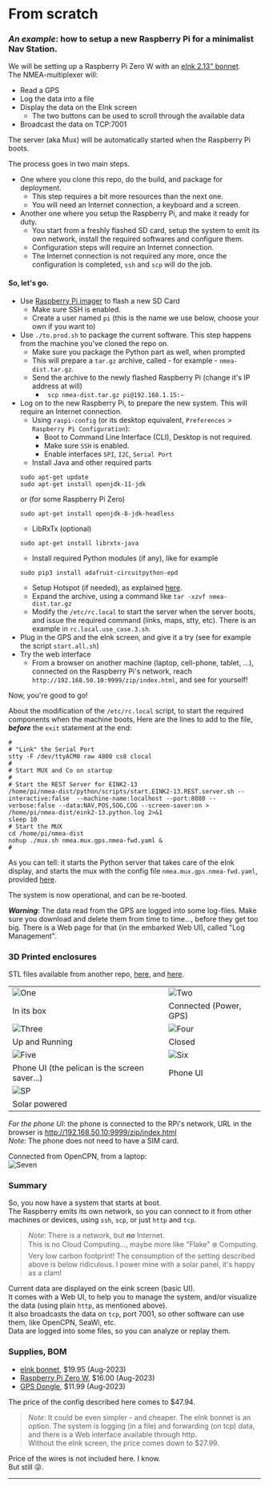 # From scratch
### _An example_: how to setup a new Raspberry Pi for a minimalist Nav Station.
We will be setting up a Raspberry Pi Zero W with an [eInk 2.13" bonnet](https://learn.adafruit.com/2-13-in-e-ink-bonnet?view=all).  
The NMEA-multiplexer will:
- Read a GPS
- Log the data into a file
- Display the data on the EInk screen
  - The two buttons can be used to scroll through the available data
- Broadcast the data on TCP:7001

The server (aka Mux) will be automatically started when the Raspberry Pi boots.  

The process goes in two main steps.
- One where you clone this repo, do the build, and package for deployment.
  - This step requires a bit more resources than the next one.
  - You will need an Internet connection, a keyboard and a screen.
- Another one where you setup the Raspberry Pi, and make it ready for duty.
  - You start from a freshly flashed SD card, setup the system to emit its own network,
    install the required softwares and configure them.
  - Configuration steps will require an Internet connection.
  - The Internet connection is not required any more, once the configuration is completed,
    `ssh` and `scp` will do the job.

#### So, let's go.

- Use [Raspberry Pi imager](https://www.raspberrypi.com/software/) to flash a new SD Card
  - Make sure SSH is enabled.
  - Create a user named `pi` (this is the name we use below, choose your own if you want to)
- Use `./to.prod.sh` to package the current software. This step happens from the machine you've cloned the repo on.
  - Make sure you package the Python part as well, when prompted
  - This will prepare a `tar.gz` archive, called - for example - `nmea-dist.tar.gz`.
  - Send the archive to the newly flashed Raspberry Pi (change it's IP address at will)
    - ` scp nmea-dist.tar.gz pi@192.168.1.15:~`
- Log on to the new Raspberry Pi, to prepare the new system. This will require an Internet connection.  
  - Using `raspi-config` (or its desktop equivalent, `Preferences` > `Raspberry Pi Configuration`):
    - Boot to Command Line Interface (CLI), Desktop is not required.
    - Make sure `SSH` is enabled.
    - Enable interfaces `SPI`, `I2C`, `Serial Port`
  - Install Java and other required parts
  ```
  sudo apt-get update
  sudo apt-get install openjdk-11-jdk
  ```
  or (for some Raspberry Pi Zero)
  ```
  sudo apt-get install openjdk-8-jdk-headless
  ```
  - LibRxTx (optional)
  ```
  sudo apt-get install librxtx-java
  ```
  - Install required Python modules (if any), like for example
  ```
  sudo pip3 install adafruit-circuitpython-epd
  ```
  - Setup Hotspot (if needed), as explained [here](./HOTSPOT.md).
  - Expand the archive, using a command like `tar -xzvf nmea-dist.tar.gz`
  - Modify the `/etc/rc.local` to start the server when the server boots,
    and issue the required command (links, maps, stty, etc). There is an example in `rc.local.use_case.3.sh`.
- Plug in the GPS and the eInk screen, and give it a try (see for example the script `start.all.sh`)
- Try the web interface
  - From a browser on another machine (laptop, cell-phone, tablet, ...), connected on the Raspberry Pi's network, reach
    `http://192.168.50.10:9999/zip/index.html`, and see for yourself!

Now, you're good to go!

About the modification of the `/etc/rc.local` script, to start the 
required components when the machine boots,
Here are the lines to add to the file, _**before**_ the `exit` statement at the end:
```
#
# "Link" the Serial Port
stty -F /dev/ttyACM0 raw 4800 cs8 clocal
#
# Start MUX and Co on startup
#
# Start the REST Server for EINK2-13
/home/pi/nmea-dist/python/scripts/start.EINK2-13.REST.server.sh --interactive:false  --machine-name:localhost --port:8080 --verbose:false --data:NAV,POS,SOG,COG --screen-saver:on > /home/pi/nmea-dist/eink2-13.python.log 2>&1
sleep 10
# Start the MUX
cd /home/pi/nmea-dist
nohup ./mux.sh nmea.mux.gps.nmea-fwd.yaml &
#
```
As you can tell: it starts the Python server that takes care of the eInk display, and
starts the mux with the config file `nmea.mux.gps.nmea-fwd.yaml`, provided [here](nmea.mux.gps.nmea-fwd.yaml).

The system is now operational, and can be re-booted.

_**Warning**_: The data read from the GPS are logged into some log-files. Make sure you download and delete them from time to time...,
before they get too big. There is a Web page for that (in the embarked Web UI), called "Log Management".

### 3D Printed enclosures
STL files available from another repo, [here](https://github.com/OlivierLD/3DPrinting/blob/master/OpenSCAD/RPiDevBoards/ProjectBoxRPiZeroBox.stl), and
[here](https://github.com/OlivierLD/3DPrinting/blob/master/OpenSCAD/RPiDevBoards/ProjectBoxRPiZeroBoxTop.stl).

|                                                 |                                          |
|:------------------------------------------------|:-----------------------------------------|
| ![One](./doc_resources/01.in.the.box.jpg)       | ![Two](./doc_resources/02.connected.jpg) | 
| In its box                                      | Connected (Power, GPS)                   |
| ![Three](./doc_resources/03.up.and.running.jpg) | ![Four](./doc_resources/04.closed.jpg)   | 
| Up and Running                                  | Closed                                   |
| ![Five](./doc_resources/01.phone.UI.jpg)        | ![Six](./doc_resources/02.phone.UI.jpg)  | 
| Phone UI (the pelican is the screen saver...)   | Phone UI                                 |
| ![SP](./doc_resources/solar.panel.png)          |                                          |
| Solar powered                                   |                                          |


_For the phone UI_: the phone is connected to the RPi's network, URL in the browser is <http://192.168.50.10:9999/zip/index.html>  
_Note_: The phone does not need to have a SIM card.


Connected from OpenCPN, from a laptop:       
![Seven](./doc_resources/OpenCPN.png)

### Summary
So, you now have a system that starts at boot.    
The Raspberry emits its own network, so you can connect to it from other machines or devices,
using `ssh`, `scp`, or just `http` and `tcp`.

> _Note_: There is a network, but _**no**_ Internet.  
> This is no Cloud Computing..., maybe more like "Flake" ❄️ Computing. Very low carbon footprint!
> The consumption of the setting described above is below ridiculous. I power mine with a solar panel, it's happy as a clam!

Current data are displayed on the eink screen (basic UI).  
It comes with a Web UI, to help you to manage the system, and/or visualize the data (using plain `http`, as mentioned above).  
It also broadcasts the data on `tcp`, port 7001, so other software can use them, like OpenCPN, SeaWi, etc.  
Data are logged into some files, so you can analyze or replay them.

### Supplies, BOM
- [eInk bonnet](https://www.adafruit.com/product/4687), $19.95 (Aug-2023)
- [Raspberry Pi Zero W](https://www.adafruit.com/product/3708), $16.00 (Aug-2023)
- [GPS Dongle](https://www.amazon.com/HiLetgo-G-Mouse-GLONASS-Receiver-Windows/dp/B01MTU9KTF/ref=sr_1_3?keywords=usb+gps+dongle&qid=1691564294&sprefix=USB+GPS%2Caps%2C153&sr=8-3), $11.99 (Aug-2023)

The price of the config described here comes to $47.94.

> _Note_: It could be even simpler - and cheaper. The eInk bonnet is an option. The system is logging (in a file) and forwarding (on tcp) data, and there is a Web interface available through http.  
> Without the eInk screen, the price comes down to $27.99.

Price of the wires is not included here. I know.  
But still 😜.

---
